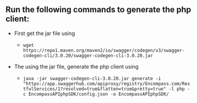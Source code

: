 ## Run the following commands to generate the php client:

- First get the jar file using
   - `wget https://repo1.maven.org/maven2/io/swagger/codegen/v3/swagger-codegen-cli/3.0.20/swagger-codegen-cli-3.0.20.jar`

- The using the jar file, generate the php client using
   - `java -jar swagger-codegen-cli-3.0.20.jar generate -i "https://app.swaggerhub.com/apiproxy/registry/Encompass.com/RestfulServices/1?resolved=true&flatten=true&pretty=true" -l php -c EncompassAPIphpSDK/config.json -o EncompassAPIphpSDK/`
